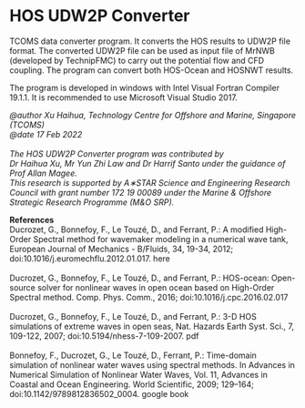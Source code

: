 # HOS UDW2P Converter

TCOMS data converter program. It converts the HOS results to UDW2P file format. The converted UDW2P file can be used as input file of MrNWB (developed by TechnipFMC) to carry out the potential flow and CFD coupling. 
The program can convert both HOS-Ocean and HOSNWT results.

The program is developed in windows with Intel Visual Fortran Compiler 19.1.1. It is recommended to use Microsoft Visual Studio 2017.

<I> @author Xu Haihua, Technology Centre for Offshore and Marine, Singapore (TCOMS) <br>
 @date 17 Feb 2022
<br>
<br>The HOS UDW2P Converter program was contributed by <br>
Dr Haihua Xu, Mr Yun Zhi Law and Dr Harrif Santo under the guidance of Prof Allan Magee. <br>
This research is supported by A∗STAR Science and Engineering Research Council with grant number 172 19 00089 under the Marine & Offshore Strategic Research Programme (M&O SRP). <br></I>

<b>References</b><br>
	Ducrozet, G., Bonnefoy, F., Le Touzé, D., and Ferrant, P.: A modified High-Order Spectral method for wavemaker modeling in a numerical wave tank, European Journal of Mechanics - B/Fluids, 34, 19-34, 2012; doi:10.1016/j.euromechflu.2012.01.017. here <br><br>
    Ducrozet, G., Bonnefoy, F., Le Touzé, D., and Ferrant, P.: HOS-ocean: Open-source solver for nonlinear waves in open ocean based on High-Order Spectral method. Comp. Phys. Comm., 2016; doi:10.1016/j.cpc.2016.02.017<br><br>
    Ducrozet, G., Bonnefoy, F., Le Touzé, D., and Ferrant, P.: 3-D HOS simulations of extreme waves in open seas, Nat. Hazards Earth Syst. Sci., 7, 109-122, 2007; doi:10.5194/nhess-7-109-2007. pdf<br><br>
    Bonnefoy, F., Ducrozet, G., Le Touzé, D., Ferrant, P.: Time-domain simulation of nonlinear water waves using spectral methods. In Advances in Numerical Simulation of Nonlinear Water Waves, Vol. 11, Advances in Coastal and Ocean Engineering. World Scientific, 2009; 129–164; doi:10.1142/9789812836502_0004. google book<br><br>
